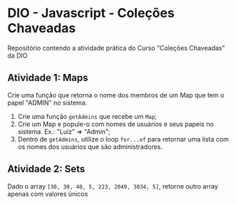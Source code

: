 # DIO - Javascript - Coleções Chaveadas

Repositório contendo a atividade prática do Curso "Coleções Chaveadas" da DIO

## Atividade 1: Maps

Crie uma função que retorna o nome dos membros de um Map que tem o papel "ADMIN" no sistema.

1. Crie uma função <code>getAdmins</code> que recebe um <code>Map</code>;
2. Crie um Map e popule-o com nomes de usuários e seus papeis no sistema. Ex.: "Luiz" => "Admin";
3. Dentro de <code>getAdmins</code>, utilize o loop <code>for...of</code> para retornar uma lista com os nomes dos usuários que são administradores.

## Atividade 2: Sets

Dado o array <code>[30, 30, 40, 5, 223, 2049, 3034, 5]</code>, retorne outro array apenas com valores únicos